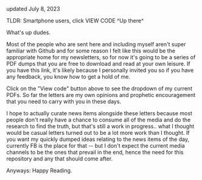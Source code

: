 updated July 8, 2023

TLDR: Smartphone users, click VIEW CODE ^Up there^

What's up dudes. 

Most of the people who are sent here and including myself aren't super familiar with Github and for some reason I felt like this would be the appropriate home for my newsletters, so for now it's going to be a series of PDF dumps that you are free to download and read at your own leisure. If you have this link, it's likely because I personally invited you so if you have any feedback, you know how to get a hold of me. 

Click on the "View code" button above to see the dropdown of my current PDFs. So far the letters are my own opinions and prophetic encouragement that you need to carry with you in these days.

I hope to actually curate news items alongside these letters because most people don't really have a chance to consume all of the media and do the research to find the truth, but that's still a work in progress.. what I thought would be casual letters turned out to be a lot more work than I thought. If you want my quickly dumped ideas relating to the news items of the day, currently FB is the place for that -- but I don't expect the current media channels to be the ones that prevail in the end, hence the need for this repository and any that should come after.

Anyways: Happy Reading.
